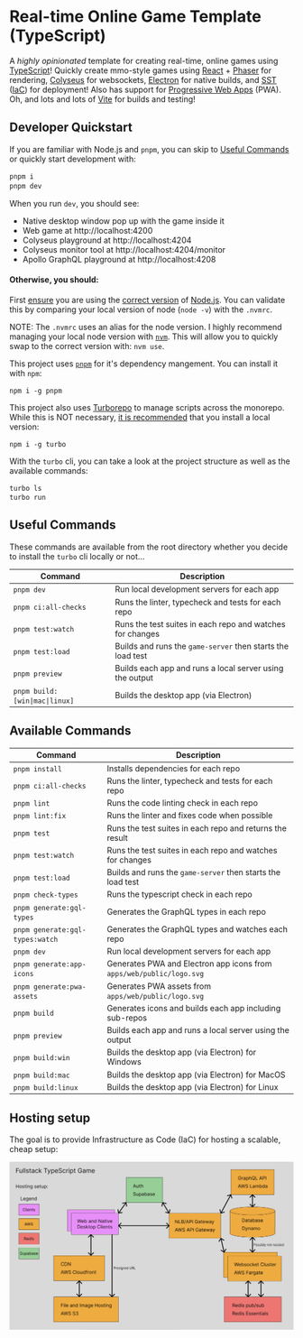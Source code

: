 # Real-time Online Game Template (TypeScript)

A _highly opinionated_ template for creating real-time, online games using [TypeScript](https://www.typescriptlang.org/)! Quickly create mmo-style games using [React](https://react.dev/) + [Phaser](https://phaser.io/) for rendering, [Colyseus](https://colyseus.io/) for websockets, [Electron](https://www.electronjs.org/) for native builds, and [SST](https://sst.dev/) ([IaC](https://en.wikipedia.org/wiki/Infrastructure_as_code)) for deployment! Also has support for [Progressive Web Apps](https://developer.mozilla.org/en-US/docs/Web/Progressive_web_apps) (PWA). Oh, and lots and lots of [Vite](https://vite.dev/) for builds and testing!

## Developer Quickstart

If you are familiar with Node.js and `pnpm`, you can skip to [Useful Commands](#useful-commands) or quickly start development with:
```bash
pnpm i
pnpm dev
```

When you run `dev`, you should see:
- Native desktop window pop up with the game inside it
- Web game at http://localhost:4200
- Colyseus playground at http://localhost:4204
- Colyseus monitor tool at http://localhost:4204/monitor
- Apollo GraphQL playground at http://localhost:4208

#### Otherwise, you should:

First <ins>ensure</ins> you are using the <ins>correct version</ins> of <ins>Node.js</ins>. You can validate this by comparing your local version of node (`node -v`) with the `.nvmrc`.

NOTE: The `.nvmrc` uses an alias for the node version. I highly recommend managing your local node version with [`nvm`](https://github.com/nvm-sh/nvm). This will allow you to quickly swap to the correct version with: `nvm use`.

This project uses [`pnpm`](https://pnpm.io/) for it's dependency mangement. You can install it with `npm`:
```
npm i -g pnpm
```

This project also uses [Turborepo](https://turborepo.com/) to manage scripts across the monorepo. While this is NOT necessary, [it is recommended](https://turborepo.com/docs/getting-started/installation#installing-turbo) that you install a local version:
```
npm i -g turbo
```

With the `turbo` cli, you can take a look at the project structure as well as the available commands:
```
turbo ls
turbo run
```

## Useful Commands

These commands are available from the root directory whether you decide to install the `turbo` cli locally or not...

| Command | Description |
|---------|-------------|
| `pnpm dev` | Run local development servers for each app |
| `pnpm ci:all-checks` | Runs the linter, typecheck and tests for each repo |
| `pnpm test:watch` | Runs the test suites in each repo and watches for changes |
| `pnpm test:load` | Builds and runs the `game-server` then starts the load test |
| `pnpm preview` | Builds each app and runs a local server using the output |
| `pnpm build:[win\|mac\|linux]` | Builds the desktop app (via Electron) |

## Available Commands

| Command | Description |
|---------|-------------|
| `pnpm install` | Installs dependencies for each repo |
| `pnpm ci:all-checks` | Runs the linter, typecheck and tests for each repo |
| `pnpm lint` | Runs the code linting check in each repo |
| `pnpm lint:fix` | Runs the linter and fixes code when possible |
| `pnpm test` | Runs the test suites in each repo and returns the result |
| `pnpm test:watch` | Runs the test suites in each repo and watches for changes |
| `pnpm test:load` | Builds and runs the `game-server` then starts the load test |
| `pnpm check-types` | Runs the typescript check in each repo |
| `pnpm generate:gql-types` | Generates the GraphQL types in each repo |
| `pnpm generate:gql-types:watch` | Generates the GraphQL types and watches each repo  |
| `pnpm dev` | Run local development servers for each app |
| `pnpm generate:app-icons` | Generates PWA and Electron app icons from `apps/web/public/logo.svg` |
| `pnpm generate:pwa-assets` | Generates PWA assets from `apps/web/public/logo.svg` |
| `pnpm build` | Generates icons and builds each app including sub-repos |
| `pnpm preview` | Builds each app and runs a local server using the output |
| `pnpm build:win` | Builds the desktop app (via Electron) for Windows |
| `pnpm build:mac` | Builds the desktop app (via Electron) for MacOS |
| `pnpm build:linux` | Builds the desktop app (via Electron) for Linux |

## Hosting setup

The goal is to provide Infrastructure as Code (IaC) for hosting a scalable, cheap setup:

<img src="./infra/system-design.png" width="800px" height="auto">
